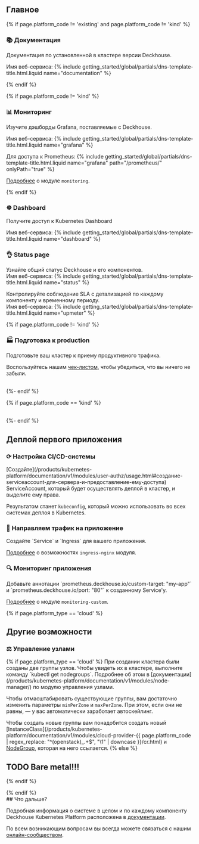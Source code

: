 <section class="cards-blocks">
<div class="cards-blocks__content container">
<h2 class="cards-blocks__title text_h2">
Главное
</h2>
<div class="cards-blocks__cards">

{% if page.platform_code != 'existing' and page.platform_code != 'kind' %}
<div class="cards-item cards-item_inverse">
<h3 class="cards-item__title text_h3">
📚 <span class="cards-item__title-text">Документация</span>
</h3>
<div class="cards-item__text">
<p>Документация по установленной в кластере версии Deckhouse.</p>
<p>Имя веб-сервиса: {% include getting_started/global/partials/dns-template-title.html.liquid name="documentation" %}</p>
</div>
</div>
{% endif %}

{% if page.platform_code != 'kind' %}
<div class="cards-item cards-item_inverse">
<h3 class="cards-item__title text_h3">
📊 <span class="cards-item__title-text">Мониторинг</span>
</h3>
<div class="cards-item__text">
<p>Изучите дэшборды Grafana, поставляемые с Deckhouse.</p>
<p>Имя веб-сервиса: {% include getting_started/global/partials/dns-template-title.html.liquid name="grafana" %}</p>
<p>Для доступа к Prometheus: {% include getting_started/global/partials/dns-template-title.html.liquid name="grafana" path="/prometheus/" onlyPath="true" %}</p>
<p><a href="/products/kubernetes-platform/documentation/v1/modules/prometheus/" target="_blank">Подробнее</a> о модуле <code>monitoring</code>.</p>
</div>
</div>
{% endif %}

<div class="cards-item cards-item_inverse">
<h3 class="cards-item__title text_h3">
☸ <span class="cards-item__title-text">Dashboard</span>
</h3>
<div class="cards-item__text">
<p>Получите доступ к Kubernetes Dashboard</p>
<p>Имя веб-сервиса: {% include getting_started/global/partials/dns-template-title.html.liquid name="dashboard" %}</p>
</div>
</div>

<div class="cards-item cards-item_inverse">
<h3 class="cards-item__title text_h3">
👌 <span class="cards-item__title-text">Status page</span>
</h3>
<div class="cards-item__text">
<p>Узнайте общий статус Deckhouse и его компонентов.<br />
Имя веб-сервиса: {% include getting_started/global/partials/dns-template-title.html.liquid name="status" %}</p>

<p>Контролируйте соблюдение SLA с детализацией по каждому компоненту и временному периоду.<br />
Имя веб-сервиса: {% include getting_started/global/partials/dns-template-title.html.liquid name="upmeter" %}</p>
</div>
</div>

{% if page.platform_code != 'kind' %}
<div class="cards-item cards-item_inverse">
<h3 class="cards-item__title text_h3">
🏭 <span class="cards-item__title-text">Подготовка к production</span>
</h3>
<div class="cards-item__text" markdown="1">
Подготовьте ваш кластер к приему продуктивного трафика.

Воспользуйтесь нашим [чек-листом](/products/kubernetes-platform/guides/production.html), чтобы убедиться, что вы ничего не забыли.
</div>
</div>

<div style="width: 30%">&nbsp;</div>
{%- endif %}

{% if page.platform_code == 'kind' %}
<div style="width: 30%">&nbsp;</div>
{%- endif %}
</div>
</div>
</section>

<section class="cards-blocks">
<div class="cards-blocks__content container">
<h2 class="cards-blocks__title text_h2">
Деплой первого приложения
</h2>
<div class="cards-blocks__cards">

<div class="cards-item cards-item_inverse">
<h3 class="cards-item__title text_h3">
⟳ <span class="cards-item__title-text">Настройка CI/CD-системы</span>
</h3>
<div class="cards-item__text" markdown="1">
[Создайте](/products/kubernetes-platform/documentation/v1/modules/user-authz/usage.html#создание-serviceaccount-для-сервера-и-предоставление-ему-доступа) ServiceAccount, который будет осуществлять деплой в кластер, и выделите ему права.

Результатом станет `kubeconfig`, который можно использовать во всех системах деплоя в Kubernetes.
</div>
</div>

<div class="cards-item cards-item_inverse">
<h3 class="cards-item__title text_h3">
🔀 <span class="cards-item__title-text">Направляем трафик на приложение</span>
</h3>
<div class="cards-item__text" markdown="1">
Создайте `Service` и `Ingress` для вашего приложения.

[Подробнее](/products/kubernetes-platform/documentation/v1/modules/ingress-nginx/) о возможностях `ingress-nginx`
модуля.
</div>
</div>

<div class="cards-item cards-item_inverse">
<h3 class="cards-item__title text_h3">
🔍 <span class="cards-item__title-text">Мониторинг приложения</span>
</h3>
<div class="cards-item__text" markdown="1">
Добавьте аннотации `prometheus.deckhouse.io/custom-target: "my-app"` и `prometheus.deckhouse.io/port: "80"` к созданному
Service'у.

[Подробнее](/products/kubernetes-platform/documentation/v1/modules/monitoring-custom/) о модуле `monitoring-custom`.
</div>
</div>

</div>
</div>
</section>

{% if page.platform_type == 'cloud' %}
<section class="cards-blocks">
<div class="cards-blocks__content container">
<h2 class="cards-blocks__title text_h2">
Другие возможности
</h2>
<div class="cards-blocks__cards">

<div class="cards-item cards-item_inverse" style="width: 100%">
<h3 class="cards-item__title text_h3">
⚖ <span class="cards-item__title-text">Управление узлами</span>
</h3>
<div class="cards-item__text" markdown="1">
{% if page.platform_type == 'cloud' %}
При создании кластера были созданы две группы узлов. Чтобы увидеть их в кластере, выполните команду `kubectl get
nodegroups`. Подробнее об этом в [документации](/products/kubernetes-platform/documentation/v1/modules/node-manager/) по модулю управления узлами.

Чтобы отмасштабировать существующие группы, вам достаточно изменить параметры `minPerZone` и `maxPerZone`. При этом,
если они не равны, — у вас автоматически заработает автоскейлинг.

Чтобы создать новые группы вам понадобится создать новый [InstanceClass](/products/kubernetes-platform/documentation/v1/modules/cloud-provider-{{ page.platform_code | regex_replace: "^(openstack)_.+$", "\1" | downcase }}/cr.html) и
[NodeGroup](/products/kubernetes-platform/documentation/v1/modules/node-manager/cr.html#nodegroup), которая на него
ссылается.
{% else %}
# TODO Bare metal!!!
{% endif %}
</div>
</div>

</div>
</div>
</section>
{% endif %}

<div markdown="1">
## Что дальше?

Подробная информация о системе в целом и по каждому компоненту Deckhouse Kubernetes Platform расположена в
[документации](/products/kubernetes-platform/documentation/v1/).

По всем возникающим вопросам вы всегда можете связаться с нашим [онлайн-сообществом](/community/about.html#online-community).
</div>
